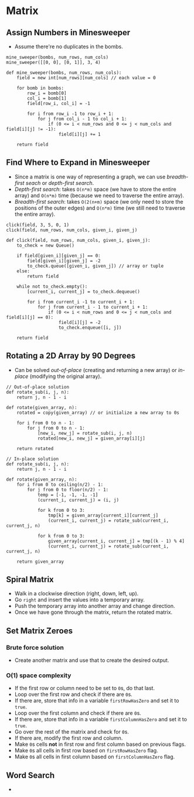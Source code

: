 # Matrix

## Assign Numbers in Minesweeper

* Assume there're no duplicates in the bombs.

```
mine_sweeper(bombs, num_rows, num_cols)
mine_sweeper([[0, 0], [0, 1]], 3, 4)

def mine_sweeper(bombs, num_rows, num_cols):
    field = new int[num_rows][num_cols] // each value = 0

    for bomb in bombs:
        row_i = bomb[0]
        col_i = bomb[1]
        field[row_i, col_i] = -1

        for i from row_i -1 to row_i + 1:
            for j from col_i - 1 to col_i + 1:
                if (0 <= i < num_rows and 0 <= j < num_cols and field[i][j] != -1):
                    field[i][j] += 1

    return field
```

## Find Where to Expand in Minesweeper

* Since a matrix is one way of representing a graph, we can use *breadth-first
  seach* or *depth-first search*.
* *Depth-first search*: takes `O(n*m)` space (we have to store the entire array)
  and `O(n*m)` time (because we need to traverse the entire array).
* *Breadth-first search*: takes `O(2(n+m)` space (we only need to store the
  positions of the outer edges) and `O(n*m)` time (we still need to traverse the
  entire array).

```
click(field, 3, 5, 0, 1)
click(field, num_rows, num_cols, given_i, given_j)

def click(field, num_rows, num_cols, given_i, given_j):
    to_check = new Queue()

    if field[given_i][given_j] == 0:
        field[given_i][given_j] = -2
        to_check.queue([given_i, given_j]) // array or tuple
    else:
        return field

    while not to_check.empty():
        [current_i, current_j] = to_check.dequeue()

        for i from current_i -1 to current_i + 1:
            for j from current_i - 1 to current_i + 1:
                if (0 <= i < num_rows and 0 <= j < num_cols and field[i][j] == 0):
                    field[i][j] = -2
                    to_check.enqueue([i, j])

    return field
```

## Rotating a 2D Array by 90 Degrees

* Can be solved *out-of-place* (creating and returning a new array) or
  *in-place* (modifying the original array).

```
// Out-of-place solution
def rotate_sub(i, j, n):
    return j, n - 1 - i

def rotate(given_array, n):
    rotated = copy(given_array) // or initialize a new array to 0s

    for i from 0 to n - 1:
        for j from 0 to n - 1:
            [new_i, new_j] = rotate_sub(i, j, n)
            rotated[new_i, new_j] = given_array[i][j]

    return rotated

// In-place solution
def rotate_sub(i, j, n):
    return j, n - 1 - i

def rotate(given_array, n):
    for i from 0 to ceiling(n/2) - 1:
        for j from 0 to floor(n/2) - 1:
            temp = [-1, -1, -1, -1]
            (current_i, current_j) = (i, j)

            for k from 0 to 3:
                tmp[k] = given_array[current_i][current_j]
                (current_i, current_j) = rotate_sub(current_i, current_j, n)

            for k from 0 to 3:
                given_array[current_i, current_j] = tmp[(k - 1) % 4]
                (current_i, current_j) = rotate_sub(current_i, current_j, n)

    return given_array
```

## Spiral Matrix

* Walk in a clockwise direction (right, down, left, up).
* Go `right` and insert the values into a temporary array.
* Push the temporary array into another array and change direction.
* Once we have gone through the matrix, return the rotated matrix.

## Set Matrix Zeroes

### Brute force solution

* Create another matrix and use that to create the desired output.

### O(1) space complexity

* If the first row or column need to be set to `0`s, do that last.
* Loop over the first row and check if there are `0`s.
* If there are, store that info in a variable `firstRowHasZero` and set it to `true`.
* Loop over the first column and check if there are `0`s.
* If there are, store that info in a variable `firstColumnHasZero` and set it to `true`.
* Go over the rest of the matrix and check for `0`s.
* If there are, modify the first row and column.
* Make `0`s cells **not** in first row and first column based on previous flags.
* Make `0`s all cells in first row based on `firstRowHasZero` flag.
* Make `0`s all cells in first column based on `firstColumnHasZero` flag.

## Word Search

*
